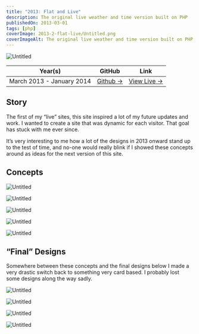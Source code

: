 ```yaml
---
title: "2013: Flat and Live"
description: The original live weather and time version built on PHP
publishedOn: 2013-03-01
tags: [php]
coverImage: 2013-2-flat-live/Untitled.png
coverImageAlt: The original live weather and time version built on PHP
---
```


![Untitled](2013-2-flat-live/Untitled.png)

| **Year(s)** | **GitHub** | **Link** |
| ----------- | --------- | -------- |
| March 2013 - January 2014 | [Github →](https://github.com/thalida/thalida.com/tree/v-2013-2)  | [View Live →](https://2013-2.v.thalida.com) |

## Story

The first of my “live” sites, this site inspired a lot of my future updates and work. I wanted to create a site that was dynamic for each visitor. That goal has stuck with me ever since.

It’s very interesting to me how a lot of the designs in 2013 onward stand up to the test of time, and no-one would really blink if I showed these concepts around as ideas for the next version of this site.

## Concepts

![Untitled](2013-2-flat-live/Untitled%201.png)

![Untitled](2013-2-flat-live/Untitled%202.png)

![Untitled](2013-2-flat-live/Untitled%203.png)

![Untitled](2013-2-flat-live/Untitled%204.png)

![Untitled](2013-2-flat-live/Untitled%205.png)

## “Final” Designs

Somewhere between these concepts and the final designs below I made a very drastic switch back to something very card based. I probably lost some designs along the way sadly.

![Untitled](2013-2-flat-live/Untitled%206.png)

![Untitled](2013-2-flat-live/Untitled%207.png)

![Untitled](2013-2-flat-live/Untitled%208.png)

![Untitled](2013-2-flat-live/Untitled%209.png)
